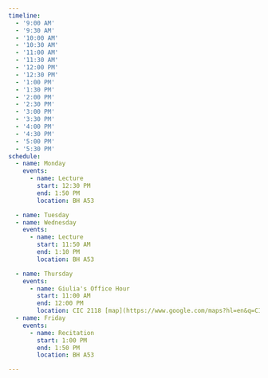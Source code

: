 ```yaml
---
timeline:
  - '9:00 AM'
  - '9:30 AM'
  - '10:00 AM'
  - '10:30 AM'
  - '11:00 AM'
  - '11:30 AM'
  - '12:00 PM'
  - '12:30 PM'
  - '1:00 PM'
  - '1:30 PM'
  - '2:00 PM'
  - '2:30 PM'
  - '3:00 PM'
  - '3:30 PM'
  - '4:00 PM'
  - '4:30 PM'
  - '5:00 PM'
  - '5:30 PM'
schedule:
  - name: Monday
    events:
      - name: Lecture
        start: 12:30 PM 
        end: 1:50 PM 
        location: BH A53

  - name: Tuesday
  - name: Wednesday
    events:
      - name: Lecture
        start: 11:50 AM
        end: 1:10 PM
        location: BH A53	

  - name: Thursday
    events:
      - name: Giulia's Office Hour
        start: 11:00 AM
        end: 12:00 PM
        location: CIC 2118 [map](https://www.google.com/maps?hl=en&q=CIC+2118)
  - name: Friday
    events:
      - name: Recitation
        start: 1:00 PM
        end: 1:50 PM
        location: BH A53	

---
```

